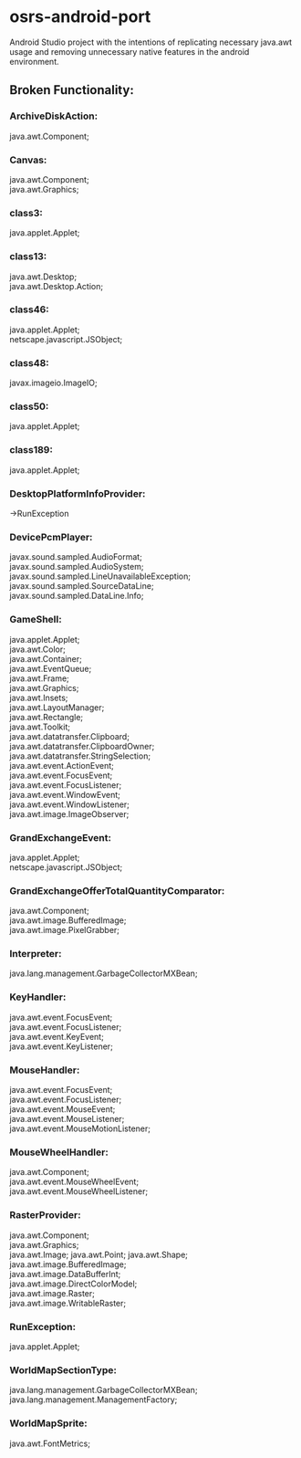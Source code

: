 # osrs-android-port
Android Studio project with the intentions of replicating necessary java.awt usage and removing unnecessary native features in the android environment.

## Broken Functionality:

### ArchiveDiskAction:  
java.awt.Component;  
  
### Canvas:  
java.awt.Component;  
java.awt.Graphics;  
  
### class3:  
java.applet.Applet;  
  
### class13:  
java.awt.Desktop;  
java.awt.Desktop.Action;  
  
### class46:  
java.applet.Applet;  
netscape.javascript.JSObject;  
  
### class48:  
javax.imageio.ImageIO;  
  
### class50:  
java.applet.Applet;  
  
### class189:  
java.applet.Applet;  
  
### DesktopPlatformInfoProvider:  
->RunException  
  
### DevicePcmPlayer:  
javax.sound.sampled.AudioFormat;  
javax.sound.sampled.AudioSystem;  
javax.sound.sampled.LineUnavailableException;  
javax.sound.sampled.SourceDataLine;  
javax.sound.sampled.DataLine.Info;  
  
### GameShell:  
java.applet.Applet;  
java.awt.Color;  
java.awt.Container;  
java.awt.EventQueue;  
java.awt.Frame;  
java.awt.Graphics;  
java.awt.Insets;  
java.awt.LayoutManager;  
java.awt.Rectangle;  
java.awt.Toolkit;  
java.awt.datatransfer.Clipboard;  
java.awt.datatransfer.ClipboardOwner;  
java.awt.datatransfer.StringSelection;  
java.awt.event.ActionEvent;  
java.awt.event.FocusEvent;  
java.awt.event.FocusListener;  
java.awt.event.WindowEvent;  
java.awt.event.WindowListener;  
java.awt.image.ImageObserver;  
  
### GrandExchangeEvent:  
java.applet.Applet;  
netscape.javascript.JSObject;  
  
### GrandExchangeOfferTotalQuantityComparator:  
java.awt.Component;  
java.awt.image.BufferedImage;  
java.awt.image.PixelGrabber;  
  
### Interpreter:  
java.lang.management.GarbageCollectorMXBean;  
  
### KeyHandler:  
java.awt.event.FocusEvent;  
java.awt.event.FocusListener;  
java.awt.event.KeyEvent;  
java.awt.event.KeyListener;  
  
### MouseHandler:  
java.awt.event.FocusEvent;  
java.awt.event.FocusListener;  
java.awt.event.MouseEvent;  
java.awt.event.MouseListener;  
java.awt.event.MouseMotionListener;  
  
### MouseWheelHandler:  
java.awt.Component;  
java.awt.event.MouseWheelEvent;  
java.awt.event.MouseWheelListener;
  
### RasterProvider:  
java.awt.Component;  
java.awt.Graphics;  
java.awt.Image;
java.awt.Point;
java.awt.Shape;
java.awt.image.BufferedImage;  
java.awt.image.DataBufferInt;  
java.awt.image.DirectColorModel;  
java.awt.image.Raster;  
java.awt.image.WritableRaster;  
  
### RunException:  
java.applet.Applet;  
  
### WorldMapSectionType:  
java.lang.management.GarbageCollectorMXBean;  
java.lang.management.ManagementFactory;  
  
### WorldMapSprite:  
java.awt.FontMetrics;  
